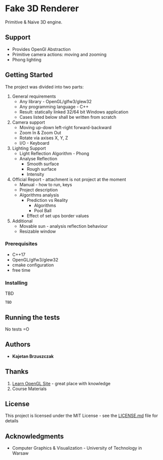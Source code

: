 # Fake 3D Renderer

Primitive & Naive 3D engine.  

## Support 

 * Provides OpenGl Abstraction 
 * Primitive camera actions: moving and zooming
 * Phong lighting 
 
## Getting Started

The project was divided into two parts:
 1. General requirements
    * Any library - OpenGL/glfw3/glew32
    * Any programming language - C++
    * Result: statically linked 32/64 bit Windows application
    * Cases listed below shall be written from scratch 
 2. Camera support
    * Moving up-down left-right forward-backward
    * Zoom In & Zoom Out
    * Rotate via axises X, Y, Z
    * I/O - Keyboard 
 3. Lighting Support
    * Light Reflection Algorithm - Phong
    * Analyse Reflection
        * Smooth surface
        * Rough surface
        * Intensity
 4. Official Report - attachment is not project at the moment
    * Manual - how to run, keys
    * Project description
    * Algorithms analysis
        * Prediction vs Reality 
            * Algorithms 
            * Pool Ball
        * Effect of set ups border values   
 4. Additional
    * Movable sun - analysis reflection behaviour
    * Resizable window


### Prerequisites

* C++17
* OpenGL/glfw3/glew32
* cmake configuration
* free time

### Installing

TBD

```
TBD
```

## Running the tests

No tests =O


## Authors

* **Kajetan Brzuszczak** 

## Thanks

1. [Learn OpenGL Site](https://learnopengl.com) - great place with knowledge 
2. Course Materials 

## License

This project is licensed under the MIT License - see the [LICENSE.md](LICENSE.md) file for details

## Acknowledgments

* Computer Graphics & Visualization - University of Technology in Warsaw
